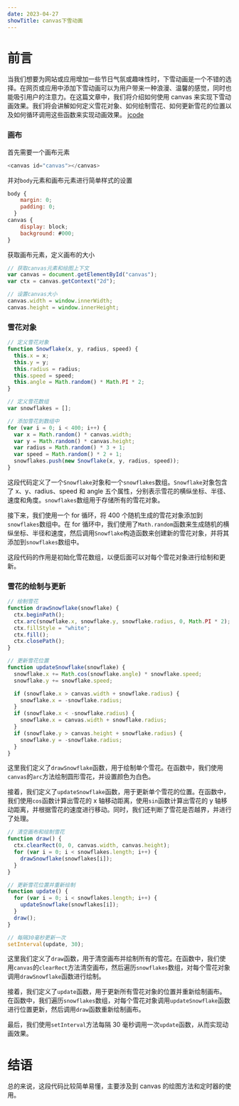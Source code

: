 ```yaml
---
date: 2023-04-27
showTitle: canvas下雪动画
---
```


# 前言

当我们想要为网站或应用增加一些节日气氛或趣味性时，下雪动画是一个不错的选择。在网页或应用中添加下雪动画可以为用户带来一种浪漫、温馨的感觉，同时也能吸引用户的注意力。在这篇文章中，我们将介绍如何使用 canvas 来实现下雪动画效果。我们将会讲解如何定义雪花对象、如何绘制雪花、如何更新雪花的位置以及如何循环调用这些函数来实现动画效果。
[jcode](https://code.juejin.cn/pen/7226746124508332087)

### 画布

首先需要一个画布元素

```js
<canvas id="canvas"></canvas>
```

并对`body`元素和画布元素进行简单样式的设置

```js
body {
    margin: 0;
    padding: 0;
  }
canvas {
    display: block;
    background: #000;
}
```

获取画布元素，定义画布的大小

```js
// 获取canvas元素和绘图上下文
var canvas = document.getElementById("canvas");
var ctx = canvas.getContext("2d");

// 设置canvas大小
canvas.width = window.innerWidth;
canvas.height = window.innerHeight;
```

### 雪花对象

```js
// 定义雪花对象
function Snowflake(x, y, radius, speed) {
  this.x = x;
  this.y = y;
  this.radius = radius;
  this.speed = speed;
  this.angle = Math.random() * Math.PI * 2;
}

// 定义雪花数组
var snowflakes = [];

// 添加雪花到数组中
for (var i = 0; i < 400; i++) {
  var x = Math.random() * canvas.width;
  var y = Math.random() * canvas.height;
  var radius = Math.random() * 3 + 1;
  var speed = Math.random() * 2 + 1;
  snowflakes.push(new Snowflake(x, y, radius, speed));
}
```

这段代码定义了一个`Snowflake`对象和一个`snowflakes`数组。`Snowflake`对象包含了 x、y、radius、speed 和 angle 五个属性，分别表示雪花的横纵坐标、半径、速度和角度。`snowflakes`数组用于存储所有的雪花对象。

接下来，我们使用一个 for 循环，将 400 个随机生成的雪花对象添加到`snowflakes`数组中。在 for 循环中，我们使用了`Math.random`函数来生成随机的横纵坐标、半径和速度，然后调用`Snowflake`构造函数来创建新的雪花对象，并将其添加到`snowflakes`数组中。

这段代码的作用是初始化雪花数组，以便后面可以对每个雪花对象进行绘制和更新。

### 雪花的绘制与更新

```js
// 绘制雪花
function drawSnowflake(snowflake) {
  ctx.beginPath();
  ctx.arc(snowflake.x, snowflake.y, snowflake.radius, 0, Math.PI * 2);
  ctx.fillStyle = "white";
  ctx.fill();
  ctx.closePath();
}

// 更新雪花位置
function updateSnowflake(snowflake) {
  snowflake.x += Math.cos(snowflake.angle) * snowflake.speed;
  snowflake.y += snowflake.speed;

  if (snowflake.x > canvas.width + snowflake.radius) {
    snowflake.x = -snowflake.radius;
  }
  if (snowflake.x < -snowflake.radius) {
    snowflake.x = canvas.width + snowflake.radius;
  }
  if (snowflake.y > canvas.height + snowflake.radius) {
    snowflake.y = -snowflake.radius;
  }
}
```

这里我们定义了`drawSnowflake`函数，用于绘制单个雪花。在函数中，我们使用`canvas`的`arc`方法绘制圆形雪花，并设置颜色为白色。

接着，我们定义了`updateSnowflake`函数，用于更新单个雪花的位置。在函数中，我们使用`cos`函数计算出雪花的 x 轴移动距离，使用`sin`函数计算出雪花的 y 轴移动距离，并根据雪花的速度进行移动。同时，我们还判断了雪花是否越界，并进行了处理。

```js
// 清空画布和绘制雪花
function draw() {
  ctx.clearRect(0, 0, canvas.width, canvas.height);
  for (var i = 0; i < snowflakes.length; i++) {
    drawSnowflake(snowflakes[i]);
  }
}

// 更新雪花位置并重新绘制
function update() {
  for (var i = 0; i < snowflakes.length; i++) {
    updateSnowflake(snowflakes[i]);
  }
  draw();
}

// 每隔30毫秒更新一次
setInterval(update, 30);
```

这里我们定义了`draw`函数，用于清空画布并绘制所有的雪花。在函数中，我们使用`canvas`的`clearRect`方法清空画布，然后遍历`snowflakes`数组，对每个雪花对象调用`drawSnowflake`函数进行绘制。

接着，我们定义了`update`函数，用于更新所有雪花对象的位置并重新绘制画布。在函数中，我们遍历`snowflakes`数组，对每个雪花对象调用`updateSnowflake`函数进行位置更新，然后调用`draw`函数重新绘制画布。

最后，我们使用`setInterval`方法每隔 30 毫秒调用一次`update`函数，从而实现动画效果。

# 结语

总的来说，这段代码比较简单易懂，主要涉及到 canvas 的绘图方法和定时器的使用。
